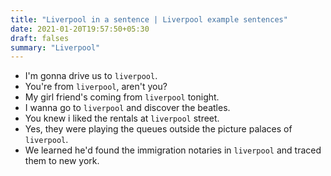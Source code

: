 ```yaml
---
title: "Liverpool in a sentence | Liverpool example sentences"
date: 2021-01-20T19:57:50+05:30
draft: falses
summary: "Liverpool"
---
```

- I'm gonna drive us to `liverpool`.
- You're from `liverpool`, aren't you?
- My girl friend's coming from `liverpool` tonight.
- I wanna go to `liverpool` and discover the beatles.
- You knew i liked the rentals at `liverpool` street.
- Yes, they were playing the queues outside the picture palaces of `liverpool`.
- We learned he'd found the immigration notaries in `liverpool` and traced them to new york.
                 
